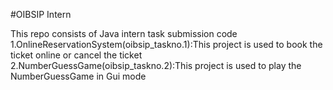 #OIBSIP Intern

This repo consists of Java intern task submission code
1.OnlineReservationSystem(oibsip_taskno.1):This project is used to book the ticket online or cancel the ticket
2.NumberGuessGame(oibsip_taskno.2):This project is used to play the NumberGuessGame in Gui mode
